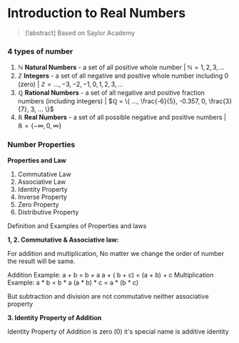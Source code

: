 # Introduction to Real Numbers

> [!abstract]
> Based on Saylor Academy

### 4 types of number

1. ℕ **Natural Numbers** - a set of all positive whole number | $ℕ = { 1, 2, 3, … }$
2. ℤ **Integers** - a set of all negative and positive whole number including 0 (zero) | $ℤ = { …, -3, -2, -1, 0, 1, 2, 3, … }$
3. ℚ **Rational Numbers** - a set of all negative and positive fraction numbers (including integers) | $ℚ = \{ …, \frac{-6}{5}, -0.357, 0, \frac{3}{7}, 3, … \}$
4. ℝ **Real Numbers** - a set of all possible negative and positive numbers | $ℝ = \{ −∞, 0, ∞ \}$

### Number Properties

**Properties and Law**

1. Commutative Law
2. Associative Law
3. Identity Property
4. Inverse Property
5. Zero Property
6. Distributive Property

Definition and Examples of Properties and laws

**1, 2. Commutative & Associative law:**

For addition and multiplication, No matter we change the order of number the result will be same.

Addition Example:
	a + b = b + a
	a + ( b + c) = (a + b) + c
Multiplication Example:
	a * b = b * a
	(a * b) * c = a * (b * c)

But subtraction and division are not commutative neither associative property

**3. Identity Property of Addition**

Identity Property of Addition is zero (0) it's special name is additive identity